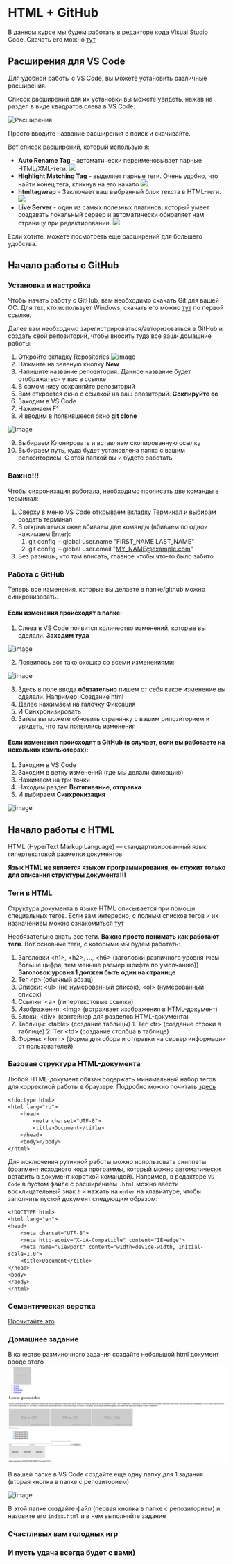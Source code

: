 # HTML + GitHub

В данном курсе мы будем работать в редакторе кода Visual Studio Code. Скачать его можно [тут](https://code.visualstudio.com)

## Расширения для VS Code

Для удобной работы с VS Code, вы можете установить различные расширения. 

Список расширений для их установки вы можете увидеть, нажав на раздел в виде квадратов слева в VS Code:

![Расширения](https://user-images.githubusercontent.com/47351812/190391925-f44d39e2-8b77-4da9-86e1-e38f19eedcce.png)

Просто вводите название расширения в поиск и скачивайте.

Вот список расширений, который использую я:

+ **Auto Rename Tag** - автоматически переименовывает парные HTML/XML-теги. ![](https://habrastorage.org/getpro/habr/post_images/907/751/98c/90775198ca9e39aa2dcfca117a35596c.gif)
+ **Highlight Matching Tag** - выделяет парные теги. Очень удобно, что найти конец тега, кликнув на его начало ![](https://avatars.dzeninfra.ru/get-zen_doc/1893760/pub_5ed6803474a77b458daa982f_5ed680472625bc1747b140aa/scale_1200)
+ **htmltagwrap** - Заключает ваш выбранный блок текста в HTML-теги. ![](https://miro.medium.com/max/1308/1*GCIxncPKHj8V1q2CXj2lsg.gif)
+ **Live Server** - один из самых полезных плагинов, который умеет создавать локальный сервер и автоматически обновляет нам страницу при редактировании. ![](https://i1.yunduanke.com/i/9DDK1K57)

Если хотите, можете посмотреть еще расширений для большего удобства.

## Начало работы с GitHub

### Установка и настройка

Чтобы начать работу с GitHub, вам необходимо скачать Git для вашей ОС. Для тех, кто использует Windows, скачать его можно [тут](https://git-scm.com/download/win) по первой ссылке.

Далее вам необходимо зарегистрироваться/авторизоваться в GitHub и создать свой репозиторий, чтобы вносить туда все ваши домашние работы:

1. Откройте вкладку Repositories ![image](https://user-images.githubusercontent.com/47351812/190397886-63c844e2-e2b9-40b6-83d3-dd4184f6d7cf.png)
2. Нажмите на зеленую кнопку **New**
3. Напишите название репозитория. Данное название будет отображаться у вас в ссылке
4. В самом низу сохраняйте репозиторий
5. Вам откроется окно с ссылкой на ваш рпозиторий. **Сокпируйте ее**
6. Заходим в VS Code
7. Нажимаем F1
8. И вводим в появившееся окно **git clone**

![image](https://user-images.githubusercontent.com/47351812/190399048-86da8230-6a24-4920-8a58-b8c9b1d699b9.png)

9. Выбираем Клонировать и вставляем скопированную ссылку
10. Выбираем путь, куда будет установлена папка с вашим репозиторием. С этой папкой вы и будете работать

### Важно!!! 

Чтобы сихронизация работала, необходимо прописать две команды в терминал:

1. Сверху в меню VS Code открываем вкладку Терминал и выбирам создать терминал
2. В открывшемся окне вбиваем две команды (вбиваем по однои нажимаем Enter):
    1. git config --global user.name "FIRST_NAME LAST_NAME"
    2. git config --global user.email "MY_NAME@example.com"
3. Без разницы, что там вписать, главное чтобы что-то было забито

### Работа с GitHub

Теперь все изменения, которые вы делаете в папке/github можно синхронизовать.

#### Если изменения происходят в папке:

1. Слева в VS Code появится количество изменений, которые вы сделали. **Заходим туда**

![image](https://user-images.githubusercontent.com/47351812/190404620-a04484cd-6ad6-4cfb-b964-b220facac482.png)

2. Появилось вот тако окошко со всеми изменениями: 

![image](https://user-images.githubusercontent.com/47351812/190404785-9ca3d52b-8219-4c75-aac0-0a899fd963cd.png)

3. Здесь в поле ввода **обязательно** пишем от себя какое изменение вы сделали. Например: Создание html
4. Далее нажимаем на галочку Фиксация
5. И Синхронизировать
6. Затем вы можете обновить страничку с вашим рипозиторием и увидеть, что там появились изменения

#### Если изменения происходят в GitHub (в случает, если вы работаете на нскольких компьютерах):

1. Заходим в VS Code
2. Заходим в ветку изменений (где мы делали фиксацию)
3. Нажимаем на три точки
4. Находим раздел **Вытягивяние, отправка** 
5. И выбираем **Синхронизация**

![image](https://user-images.githubusercontent.com/47351812/190406120-9eaac3ec-5361-43b9-b5ca-dea01a223b55.png)

## Начало работы с HTML

HTML (HyperText Markup Language) — стандартизированный язык гипертекстовой разметки документов

**Язык HTML не является языком программирования, он служит только для описания структуры документа!!!**

### Теги в HTML

Структура документа в языке HTML описывается при помощи специальных тегов. Если вам интересно, с полным списков тегов и их назначением можно ознакомиться [тут](https://html5book.ru/html-tags/)

Необязательно знать все теги. **Важно просто понимать как работают теги**. Вот основные теги, с которыми мы будем работать:

1. Заголовки \<h1>, \<h2>, ..., \<h6> (заголовки различного уровня (чем больше цифра, тем меньше размер шрифта по умолчанию)) **Заголовок уровня 1 должен быть один на странице**
2. Тег \<p> (обычный абзац)
3. Списки: \<ul> (не нумерованный список), \<ol> (нумерованный список)
4. Ссылки: \<a> (гипертекстовые ссылки)
5. Изображения: \<img> (встраивает изображения в HTML-документ)
6. Блоки: \<div> (контейнер для разделов HTML-документа)
7. Таблицы: \<table> (создание таблицы)
        1. Тег \<tr> (создание строки в таблице)
        2. Тег \<td> (создание столбца в таблице)
8. Формы: \<form> (форма для сбора и отправки на сервер информации от пользователей)

### Базовая структура HTML-документа

Любой HTML-документ обязан содержать минимальный набор тегов для корректной работы в браузере.
Подробно можно почитать [здесь](https://ru.hexlet.io/courses/layout-designer-basics/lessons/page-structure/theory_unit)

    <!doctype html>
    <html lang="ru">
        <head>
            <meta charset="UTF-8">
            <title>Document</title>
        </head>
        <body></body>
    </html>

Для исключения рутинной работы можно использовать сниппеты (фрагмент исходного кода программы, который можно
автоматически вставить в документ короткой командой). Например, в редакторе `VS Code` в пустом файле с расширением
`.html` можно ввести восклицательный знак `!` и нажать на `enter` на клавиатуре, чтобы заполнить пустой документ
следующим образом:

    <!DOCTYPE html>
    <html lang="en">
    <head>
        <meta charset="UTF-8">
        <meta http-equiv="X-UA-Compatible" content="IE=edge">
        <meta name="viewport" content="width=device-width, initial-scale=1.0">
        <title>Document</title>
    </head>
    <body>
    </body>
    </html>
    
### Семантическая верстка

[Прочитайте это](https://www.w3schools.com/html/html5_semantic_elements.asp)

[](https://htmlacademy.ru/blog/articles/semantics)

### Домашнее задание

В качестве разминочного задания создайте небольшой html документ вроде этого
![](../img/task1.png)

В вашей папке в VS Code создайте еще одну папку для 1 задания (вторая кнопка в папке с репозиторием)

![image](https://user-images.githubusercontent.com/47351812/190412786-76a4dc1d-d924-4321-834e-0fff4166f3f3.png)

В этой папке создайте файл (первая кнопка в папке с репозиторием) и назовите его `index.html` и в нем выполняйте задание

###  Счастливых вам голодных игр

### И пусть удача всегда будет с вами)

